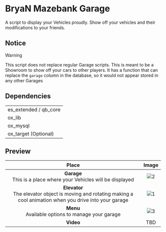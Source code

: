 # BryaN Mazebank Garage
A script to display your Vehicles proudly. Show off your vehicles and their modifications to your friends.
## Notice
> [!WARNING]
> This script does not replace regular Garage scripts. This is meant to be a Showroom to show off your cars to other players. It has a function that can replace the ``garage`` column in the database, so it would not appear stored in any other Garages
## Dependencies
| |
| --- |
| es_extended / qb_core |
| ox_lib |
| ox_mysql |
| ox_target (Optional) |
## Preview
| Place | Image |
| :---: | :---:  |
| **Garage** <br>This is a place where your Vehicles will be displayed | ![2](https://i.imgur.com/tBvGoEC.jpg) |
| **Elevator** <br>The elevator object is moving and rotating making a cool animation when you drive into your garage | ![1](https://i.imgur.com/m5l6jS7.jpg) |
| **Menu** <br>Available options to manage your garage | ![3](https://i.imgur.com/3XDp61f.jpg) |
| **Video** | TBD |

